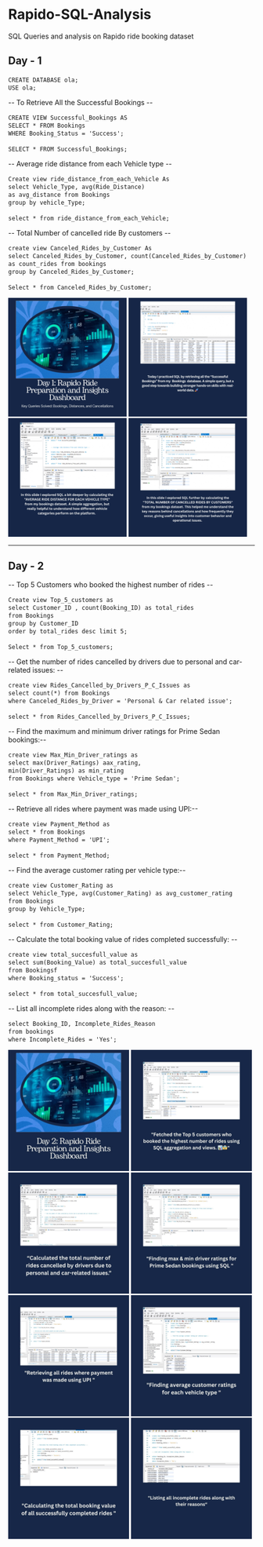 # Rapido-SQL-Analysis

SQL Queries and analysis on Rapido ride booking dataset

## Day - 1

```
CREATE DATABASE ola;
USE ola;
```

-- To Retrieve All the Successful Bookings --

```
CREATE VIEW Successful_Bookings AS
SELECT * FROM Bookings
WHERE Booking_Status = 'Success';

SELECT * FROM Successful_Bookings;
```

-- Average ride distance from each Vehicle type --

```
Create view ride_distance_from_each_Vehicle As
select Vehicle_Type, avg(Ride_Distance)
as avg_distance from Bookings
group by vehicle_Type;

select * from ride_distance_from_each_Vehicle;
```

-- Total Number of cancelled ride By customers --

```
create view Canceled_Rides_by_Customer As
select Canceled_Rides_by_Customer, count(Canceled_Rides_by_Customer)
as count_rides from bookings
group by Canceled_Rides_by_Customer;

Select * from Canceled_Rides_by_Customer;
```

<img alt="" width="48%" src="./assets//d-1/Post1_page-0001.jpg" />
<img alt="" width="48%" src="./assets//d-1/Post1_page-0002.jpg" />
<img alt="" width="48%" src="./assets//d-1/Post1_page-0003.jpg" />
<img alt="" width="48%" src="./assets//d-1/Post1_page-0004.jpg" />

----

## Day - 2

-- Top 5 Customers who booked the highest number of rides --

```
Create view Top_5_customers as
select Customer_ID , count(Booking_ID) as total_rides
from Bookings
group by Customer_ID
order by total_rides desc limit 5;

Select * from Top_5_customers;
```

-- Get the number of rides cancelled by drivers due to personal and car-related issues: --

```
create view Rides_Cancelled_by_Drivers_P_C_Issues as
select count(*) from Bookings
where Canceled_Rides_by_Driver = 'Personal & Car related issue';

select * from Rides_Cancelled_by_Drivers_P_C_Issues;
```

-- Find the maximum and minimum driver ratings for Prime Sedan bookings:--

```
create view Max_Min_Driver_ratings as
select max(Driver_Ratings) aax_rating,
min(Driver_Ratings) as min_rating
from Bookings where Vehicle_type = 'Prime Sedan';

select * from Max_Min_Driver_ratings;
```

-- Retrieve all rides where payment was made using UPI:--

```
create view Payment_Method as
select * from Bookings
where Payment_Method = 'UPI';

select * from Payment_Method;
```

-- Find the average customer rating per vehicle type:--

```
create view Customer_Rating as
select Vehicle_Type, avg(Customer_Rating) as avg_customer_rating
from Bookings
group by Vehicle_Type;

select * from Customer_Rating;

```

-- Calculate the total booking value of rides completed successfully: --

```
create view total_succesfull_value as
select sum(Booking_Value) as total_succesfull_value
from Bookingsf
where Booking_status = 'Success';

select * from total_succesfull_value;
```

-- List all incomplete rides along with the reason: --

```
select Booking_ID, Incomplete_Rides_Reason
from bookings
where Incomplete_Rides = 'Yes';
```

<img alt="" width="49%" src="./assets/d-2/1.jpg" />
<img alt="" width="49%" src="./assets/d-2/2.jpg" />
<img alt="" width="49%" src="./assets/d-2/3.jpg" />
<img alt="" width="49%" src="./assets/d-2/4.jpg" />
<img alt="" width="49%" src="./assets/d-2/5.jpg" />
<img alt="" width="49%" src="./assets/d-2/6.jpg" />
<img alt="" width="49%" src="./assets/d-2/7.jpg" />
<img alt="" width="49%" src="./assets/d-2/8.jpg" />
